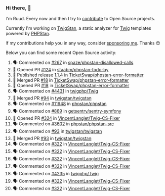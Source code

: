 ### Hi there, 👋

I'm Ruud. Every now and then I try to [contribute](https://github.com/pulls?q=+is%3Apr+author%3Aruudk+archived%3Afalse+is%3Apublic+) to Open Source projects.

Currently I'm working on [TwigStan](https://github.com/twigstan), a static analyzer for [Twig](https://twig.symfony.com/) templates powered by [PHPStan](https://phpstan.org/).

If my contributions help you in any way, consider [sponsoring me](https://github.com/sponsors/ruudk). Thanks 😊

Below you can find some recent Open Source activity:

<!--START_SECTION:activity-->
1. 🗣 Commented on [#267](https://github.com/spaze/phpstan-disallowed-calls/pull/267#issuecomment-2467465400) in [spaze/phpstan-disallowed-calls](https://github.com/spaze/phpstan-disallowed-calls)
2. 💪 Opened PR [#124](https://github.com/staabm/phpstan-todo-by/pull/124) in [staabm/phpstan-todo-by](https://github.com/staabm/phpstan-todo-by)
3. 🚀 Published release [1.1.4](https://github.com/TicketSwap/phpstan-error-formatter/releases/tag/1.1.4) in [TicketSwap/phpstan-error-formatter](https://github.com/TicketSwap/phpstan-error-formatter)
4. 🎉 Merged PR [#18](https://github.com/TicketSwap/phpstan-error-formatter/pull/18) in [TicketSwap/phpstan-error-formatter](https://github.com/TicketSwap/phpstan-error-formatter)
5. 💪 Opened PR [#18](https://github.com/TicketSwap/phpstan-error-formatter/pull/18) in [TicketSwap/phpstan-error-formatter](https://github.com/TicketSwap/phpstan-error-formatter)
6. 🗣 Commented on [#4431](https://github.com/twigphp/Twig/pull/4431#issuecomment-2462778889) in [twigphp/Twig](https://github.com/twigphp/Twig)
7. 🎉 Merged PR [#94](https://github.com/twigstan/twigstan/pull/94) in [twigstan/twigstan](https://github.com/twigstan/twigstan)
8. 🗣 Commented on [#11948](https://github.com/phpstan/phpstan/issues/11948#issuecomment-2459613121) in [phpstan/phpstan](https://github.com/phpstan/phpstan)
9. 🗣 Commented on [#889](https://github.com/getsentry/sentry-symfony/pull/889#issuecomment-2459611829) in [getsentry/sentry-symfony](https://github.com/getsentry/sentry-symfony)
10. 💪 Opened PR [#324](https://github.com/VincentLanglet/Twig-CS-Fixer/pull/324) in [VincentLanglet/Twig-CS-Fixer](https://github.com/VincentLanglet/Twig-CS-Fixer)
11. 🗣 Commented on [#3602](https://github.com/phpstan/phpstan-src/pull/3602#issuecomment-2456821824) in [phpstan/phpstan-src](https://github.com/phpstan/phpstan-src)
12. 🗣 Commented on [#93](https://github.com/twigstan/twigstan/pull/93#issuecomment-2456817797) in [twigstan/twigstan](https://github.com/twigstan/twigstan)
13. 🎉 Merged PR [#93](https://github.com/twigstan/twigstan/pull/93) in [twigstan/twigstan](https://github.com/twigstan/twigstan)
14. 🗣 Commented on [#322](https://github.com/VincentLanglet/Twig-CS-Fixer/issues/322#issuecomment-2456759539) in [VincentLanglet/Twig-CS-Fixer](https://github.com/VincentLanglet/Twig-CS-Fixer)
15. 🗣 Commented on [#322](https://github.com/VincentLanglet/Twig-CS-Fixer/issues/322#issuecomment-2456756455) in [VincentLanglet/Twig-CS-Fixer](https://github.com/VincentLanglet/Twig-CS-Fixer)
16. 🗣 Commented on [#322](https://github.com/VincentLanglet/Twig-CS-Fixer/issues/322#issuecomment-2456671458) in [VincentLanglet/Twig-CS-Fixer](https://github.com/VincentLanglet/Twig-CS-Fixer)
17. 🗣 Commented on [#322](https://github.com/VincentLanglet/Twig-CS-Fixer/issues/322#issuecomment-2456670415) in [VincentLanglet/Twig-CS-Fixer](https://github.com/VincentLanglet/Twig-CS-Fixer)
18. 🗣 Commented on [#4235](https://github.com/twigphp/Twig/pull/4235#issuecomment-2456589867) in [twigphp/Twig](https://github.com/twigphp/Twig)
19. 🗣 Commented on [#322](https://github.com/VincentLanglet/Twig-CS-Fixer/issues/322#issuecomment-2456518155) in [VincentLanglet/Twig-CS-Fixer](https://github.com/VincentLanglet/Twig-CS-Fixer)
20. 🗣 Commented on [#322](https://github.com/VincentLanglet/Twig-CS-Fixer/issues/322#issuecomment-2456451159) in [VincentLanglet/Twig-CS-Fixer](https://github.com/VincentLanglet/Twig-CS-Fixer)
<!--END_SECTION:activity-->
